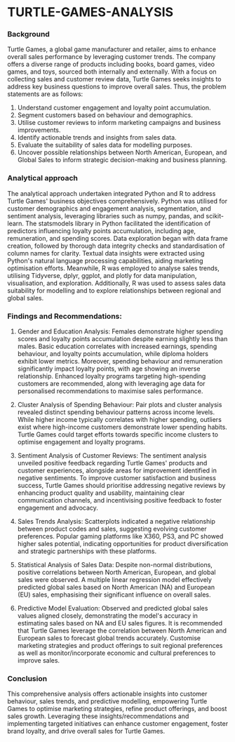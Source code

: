 # TURTLE-GAMES-ANALYSIS

### Background

Turtle Games, a global game manufacturer and retailer, aims to enhance overall sales performance by leveraging customer trends. The company offers a diverse range of products including books, board games, video games, and toys, sourced both internally and externally. With a focus on collecting sales and customer review data, Turtle Games seeks insights to address key business questions to improve overall sales. Thus, the problem statements are as follows:
1.	Understand customer engagement and loyalty point accumulation.
2.	Segment customers based on behaviour and demographics.
3.	Utilise customer reviews to inform marketing campaigns and business improvements.
4.	Identify actionable trends and insights from sales data.
5.	Evaluate the suitability of sales data for modelling purposes.
6.	Uncover possible relationships between North American, European, and Global Sales to inform strategic decision-making and business planning. 

### Analytical approach

The analytical approach undertaken integrated Python and R to address Turtle Games' business objectives comprehensively. Python was utilised for customer demographics and engagement analysis, segmentation, and sentiment analysis, leveraging libraries such as numpy, pandas, and scikit-learn. The statsmodels library in Python facilitated the identification of predictors influencing loyalty points accumulation, including age, remuneration, and spending scores. Data exploration began with data frame creation, followed by thorough data integrity checks and standardisation of column names for clarity. Textual data insights were extracted using Python's natural language processing capabilities, aiding marketing optimisation efforts. Meanwhile, R was employed to analyse sales trends, utilising Tidyverse, dplyr, ggplot, and plotly for data manipulation, visualisation, and exploration. Additionally, R was used to assess sales data suitability for modelling and to explore relationships between regional and global sales.

### Findings and Recommendations:

1.	Gender and Education Analysis: Females demonstrate higher spending scores and loyalty points accumulation despite earning slightly less than males. Basic education correlates with increased earnings, spending behaviour, and loyalty points accumulation, while diploma holders exhibit lower metrics. Moreover, spending behaviour and remuneration significantly impact loyalty points, with age showing an inverse relationship. Enhanced loyalty programs targeting high-spending customers are recommended, along with leveraging age data for personalised recommendations to maximise sales performance. 

2.	Cluster Analysis of Spending Behaviour: Pair plots and cluster analysis revealed distinct spending behaviour patterns across income levels. While higher income typically correlates with higher spending, outliers exist where high-income customers demonstrate lower spending habits. Turtle Games could target efforts towards specific income clusters to optimise engagement and loyalty programs.

3.	Sentiment Analysis of Customer Reviews: The sentiment analysis unveiled positive feedback regarding Turtle Games' products and customer experiences, alongside areas for improvement identified in negative sentiments. To improve customer satisfaction and business success, Turtle Games should prioritise addressing negative reviews by enhancing product quality and usability, maintaining clear communication channels, and incentivising positive feedback to foster engagement and advocacy.

4.	Sales Trends Analysis: Scatterplots indicated a negative relationship between product codes and sales, suggesting evolving customer preferences. Popular gaming platforms like X360, PS3, and PC showed higher sales potential, indicating opportunities for product diversification and strategic partnerships with these platforms.

5.	Statistical Analysis of Sales Data: Despite non-normal distributions, positive correlations between North American, European, and global sales were observed. A multiple linear regression model effectively predicted global sales based on North American (NA) and European (EU) sales, emphasising their significant influence on overall sales. 

6.	Predictive Model Evaluation: Observed and predicted global sales values aligned closely, demonstrating the model's accuracy in estimating sales based on NA and EU sales figures. 
It is recommended that Turtle Games leverage the correlation between North American and European sales to forecast global trends accurately. Customise marketing strategies and product offerings to suit regional preferences as well as monitor/incorporate economic and cultural preferences to improve sales.

### Conclusion

This comprehensive analysis offers actionable insights into customer behaviour, sales trends, and predictive modelling, empowering Turtle Games to optimise marketing strategies, refine product offerings, and boost sales growth. Leveraging these insights/recommendations and implementing targeted initiatives can enhance customer engagement, foster brand loyalty, and drive overall sales for Turtle Games.

